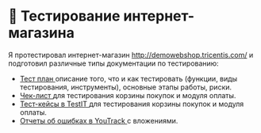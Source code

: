 # 🛒 Тестирование интернет-магазина 

Я протестировал интернет-магазин http://demowebshop.tricentis.com/ и подготовил различные типы документации по тестированию:

 <ul>
<li>  <a href="https://docs.google.com/spreadsheets/d/1uYArInw4_gFF5tjqszqnBMEGFo65j-_W7oMn--dErAY/edit?gid=0#gid=0"> Тест план </a> описание того, что и как тестировать (функции, виды тестирования, инструменты), основные этапы работы, риски. </li> 
<li>  <a href="https://docs.google.com/spreadsheets/d/1MlTSSPQ41oC0wWyhxcRJeMZb66_491mt2O3KrdP8YD8/edit?usp=drive_link"> Чек-лист </a> для тестирования корзины покупок и модуля оплаты. </li>
<li> <a href="https://drive.google.com/file/d/12UvaLjPXEZBaxxhApqhXdsUBszQcj9LC/view?usp=sharing"> Тест-кейсы в TestIT </a> для тестирования корзины покупок и модуля оплаты. </li>
<li>  <a href="https://drive.google.com/file/d/17gZRAJ4lINbMc6uuk_WwiCm4ZI1w9aWe/view?usp=sharing"> Отчеты об ошибках в YouTrack </a> с вложениями. </li>
</ul>
